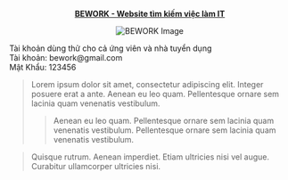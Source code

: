<p align="center">
 <a href="http://bework.io.vn/" target="_blank"><strong>BEWORK - Website tìm kiếm việc làm IT</strong></a>
</p>

<p align="center">
  <img src="https://github.com/huypq8503/BEWORK/assets/117892182/262c1da4-0c34-44dc-bbf2-fd68cb7caf37" alt="BEWORK Image">
</p>
 Tài khoản dùng thử cho cả ứng viên và nhà tuyển dụng <br/>
 Tài khoản: bework@gmail.com <br/>
 Mật Khẩu: 123456 <br/>
 
> Lorem ipsum dolor sit amet, consectetur adipiscing elit. Integer posuere erat a ante. Aenean eu leo quam. Pellentesque ornare sem lacinia quam venenatis vestibulum.
>> Aenean eu leo quam. Pellentesque ornare sem lacinia quam venenatis vestibulum.
>> Pellentesque ornare sem lacinia quam venenatis vestibulum.

> Quisque rutrum. Aenean imperdiet. Etiam ultricies nisi vel augue. Curabitur ullamcorper ultricies nisi.
